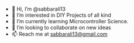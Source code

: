 - 👋 Hi, I’m @sabbarali13
- 👀 I’m interested in DIY Projects of all kind
- 🌱 I’m currently learning Microcontroller Science.
- 💞️ I’m looking to collaborate on new ideas
- 📫 Reach me at sabbarali13@gmail.com

<!---
sabbarali13/sabbarali13 is a ✨ special ✨ repository because its `README.md` (this file) appears on your GitHub profile.
You can click the Preview link to take a look at your changes.
--->
